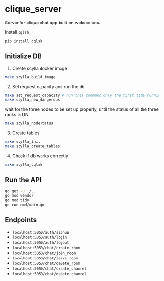 # clique_server
Server for clique chat app built on websockets.

Install `cqlsh`
```bash
pip install cqlsh
```
## Initialize DB
1)  Create scylla docker image
```bash
make scylla_build_image
```

2) Set request capacity and run the db 
```bash
make set_request_capacity # run this command only the first time running the db or after rebooting the system
make scylla_new_dangerous
```
wait for the three nodes to be set up properly, until the status of all the three racks in UN.

```bash
make scylla_nodestatus
```

3) Create tables 
```bash
make scylla_init
make scylla_create_tables
```

4) Check if db works correctly
```bash
make scylla_cqlsh
```

## Run the API

```bash
go get -u ./...
go mod vendor
go mod tidy
go run cmd/main.go
```

## Endpoints

- `localhost:5050/auth/signup`
- `localhost:5050/auth/login`
- `localhost:5050/auth/logout`
- `localhost:5050/chat/create_room`
- `localhost:5050/chat/join_room`
- `localhost:5050/chat/leave_room`
- `localhost:5050/chat/delete_room`
- `localhost:5050/chat/create_channel`
- `localhost:5050/chat/delete_channel`
